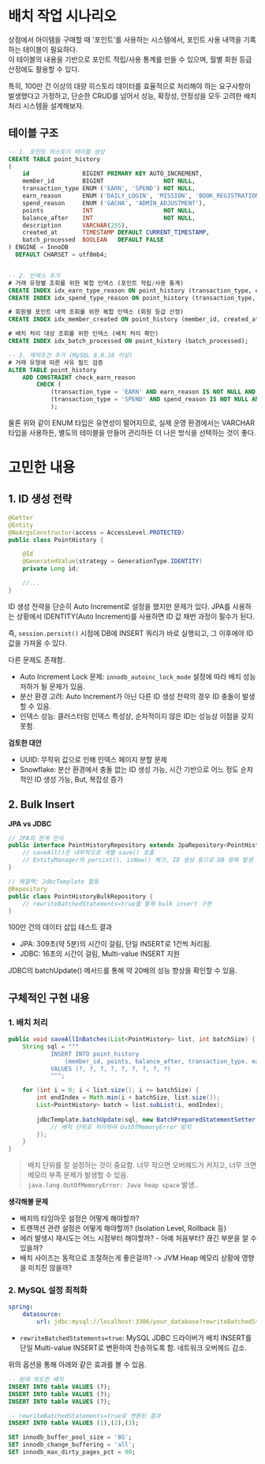 # 배치 작업 시나리오

상점에서 아이템을 구매할 때 '포인트'를 사용하는 시스템에서, 포인트 사용 내역을 기록하는 테이블이 필요하다.  
이 테이블의 내용을 기반으로 포인트 적립/사용 통계를 만들 수 있으며, 월별 회원 등급 산정에도 활용할 수 있다.

특히, 100만 건 이상의 대량 히스토리 데이터를 효율적으로 처리해야 하는 요구사항이 발생했다고 가정하고, 단순한 CRUD를 넘어서 성능, 확장성, 안정성을 모두 고려한 배치 처리 시스템을 설계해보자.

## 테이블 구조

```sql
-- 1. 포인트 히스토리 테이블 생성
CREATE TABLE point_history
(
    id               BIGINT PRIMARY KEY AUTO_INCREMENT,
    member_id        BIGINT                 NOT NULL,
    transaction_type ENUM ('EARN', 'SPEND') NOT NULL,
    earn_reason      ENUM ('DAILY_LOGIN', 'MISSION', 'BOOK_REGISTRATION', 'BOOK_REVIEW', 'ADMIN_ADJUSTMENT'),
    spend_reason     ENUM ('GACHA', 'ADMIN_ADJUSTMENT'),
    points           INT                    NOT NULL,
    balance_after    INT                    NOT NULL,
    description      VARCHAR(255),
    created_at       TIMESTAMP DEFAULT CURRENT_TIMESTAMP,
    batch_processed  BOOLEAN   DEFAULT FALSE
) ENGINE = InnoDB
  DEFAULT CHARSET = utf8mb4;


-- 2. 인덱스 추가
# 거래 유형별 조회를 위한 복합 인덱스 (포인트 적립/사용 통계)
CREATE INDEX idx_earn_type_reason ON point_history (transaction_type, earn_reason);
CREATE INDEX idx_spend_type_reason ON point_history (transaction_type, spend_reason);

# 회원별 포인트 내역 조회를 위한 복합 인덱스 (회원 등급 산정)
CREATE INDEX idx_member_created ON point_history (member_id, created_at);

# 배치 처리 대상 조회를 위한 인덱스 (배치 처리 확인)
CREATE INDEX idx_batch_processed ON point_history (batch_processed);

-- 3. 제약조건 추가 (MySQL 8.0.16 이상)
# 거래 유형에 따른 사유 필드 검증 
ALTER TABLE point_history
    ADD CONSTRAINT check_earn_reason
        CHECK (
            (transaction_type = 'EARN' AND earn_reason IS NOT NULL AND spend_reason IS NULL) OR
            (transaction_type = 'SPEND' AND spend_reason IS NOT NULL AND earn_reason IS NULL)
            );

```

물론 위와 같이 ENUM 타입은 유연성이 떨어지므로, 실제 운영 환경에서는 VARCHAR 타입을 사용하든, 별도의 테이블을 만들어 관리하든 더 나은 방식을 선택하는 것이 좋다.

# 고민한 내용

## 1. ID 생성 전략

```java
@Getter
@Entity
@NoArgsConstructor(access = AccessLevel.PROTECTED)
public class PointHistory {

    @Id
    @GeneratedValue(strategy = GenerationType.IDENTITY)
    private Long id;

    //...
}
```

ID 생성 전략을 단순히 Auto Increment로 설정을 했지만 문제가 있다. JPA를 사용하는 상황에서 IDENTITY(Auto Increment)를 사용하면 ID 값 채번 과정이 필수가 된다.

즉, `session.persist()` 시점에 DB에 INSERT 쿼리가 바로 실행되고, 그 이후에야 ID 값을 가져올 수 있다.

다른 문제도 존재함.

- Auto Increment Lock 문제: `innodb_autoinc_lock_mode` 설정에 따라 배치 성능 저하가 될 문제가 있음.
- 분산 환경 고려: Auto Increment가 아닌 다른 ID 생성 전략의 경우 ID 충돌이 발생할 수 있음.
- 인덱스 성능: 클러스터링 인덱스 특성상, 순차적이지 않은 ID는 성능상 이점을 갖지 못함.

**검토한 대안**
- UUID: 무작위 값으로 인해 인덱스 페이지 분할 문제
- Snowflake: 분산 환경에서 충돌 없는 ID 생성 가능, 시간 기반으로 어느 정도 순차적인 ID 생성 가능, But, 복잡성 증가

## 2. Bulk Insert 

**JPA vs JDBC**

```java
// JPA의 한계 인식
public interface PointHistoryRepository extends JpaRepository<PointHistory, Long> {
    // saveAll()은 내부적으로 개별 save() 호출
    // EntityManager의 persist(), isNew() 체크, ID 생성 등으로 DB 왕복 발생
}

// 해결책: JdbcTemplate 활용
@Repository
public class PointHistoryBulkRepository {
    // rewriteBatchedStatements=true를 통해 bulk insert 구현
}
```

100만 건의 데이터 삽입 테스트 결과

- JPA: 309초(약 5분)의 시간이 걸림, 단일 INSERT로 1건씩 처리됨. 
- JDBC: 16초의 시간이 걸림, Multi-value INSERT 지원

JDBC의 batchUpdate() 메서드를 통해 약 20배의 성능 향상을 확인할 수 있음.

## 구체적인 구현 내용

### 1. 배치 처리

```java
public void saveAllInBatches(List<PointHistory> list, int batchSize) {
    String sql = """
            INSERT INTO point_history 
                (member_id, points, balance_after, transaction_type, earn_reason, spend_reason, description, batch_processed, created_at)
            VALUES (?, ?, ?, ?, ?, ?, ?, ?, ?)
            """;

    for (int i = 0; i < list.size(); i += batchSize) {
        int endIndex = Math.min(i + batchSize, list.size());
        List<PointHistory> batch = list.subList(i, endIndex);
        
        jdbcTemplate.batchUpdate(sql, new BatchPreparedStatementSetter() {
            // 배치 단위로 처리하여 OutOfMemoryError 방지
        });
    }
}

```

> 배치 단위를 잘 설정하는 것이 중요함. 너무 작으면 오버헤드가 커지고, 너무 크면 메모리 부족 문제가 발생할 수 있음. <br/>
> `java.lang.OutOfMemoryError: Java heap space` 발생..

**생각해볼 문제**

- 배치의 타임아웃 설정은 어떻게 해야할까?
- 트랜잭션 관련 설정은 어떻게 해야할까? (Isolation Level, Rollback 등)
- 에러 발생시 재시도는 어느 시점부터 해야할까? - 아예 처음부터? 끊긴 부분을 알 수 있을까?
- 배치 사이즈는 동적으로 조절하는게 좋은걸까? -> JVM Heap 메모리 상황에 영향을 미치진 않을까?

### 2. MySQL 설정 최적화

```yaml
spring:
    datasource:
        url: jdbc:mysql://localhost:3306/your_database?rewriteBatchedStatements=true
```

- `rewriteBatchedStatements=true`: MySQL JDBC 드라이버가 배치 INSERT를 단일 Multi-value INSERT로 변환하여 전송하도록 함. 네트워크 오버헤드 감소.

위의 옵션을 통해 아래와 같은 효과를 볼 수 있음.

```sql
-- 원래 의도한 배치
INSERT INTO table VALUES (?);
INSERT INTO table VALUES (?);
INSERT INTO table VALUES (?);

-- rewriteBatchedStatements=true로 변환된 결과
INSERT INTO table VALUES (1),(2),(3);
```

```sql
SET innodb_buffer_pool_size = '8G';
SET innodb_change_buffering = 'all';
SET innodb_max_dirty_pages_pct = 90;
```